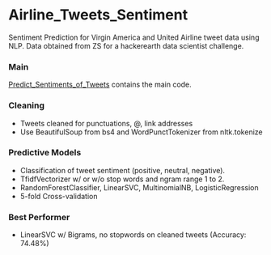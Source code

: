 # Airline_Tweets_Sentiment
Sentiment Prediction for Virgin America and United Airline tweet data using NLP. 
Data obtained from ZS for a hackerearth data scientist challenge.

### Main
[Predict_Sentiments_of_Tweets](https://github.com/sychi77/Airline_Tweets_Sentiment/blob/master/Predict_Sentiments_of_Tweets.ipynb "Predict Tweet Sentiments Jupyter Notebook") contains the main code.

### Cleaning
* Tweets cleaned for punctuations, @, link addresses 
* Use BeautifulSoup from bs4 and WordPunctTokenizer from nltk.tokenize

### Predictive Models
* Classification of tweet sentiment (positive, neutral, negative).
* TfidfVectorizer w/ or w/o stop words and ngram range 1 to 2.
* RandomForestClassifier, LinearSVC, MultinomialNB, LogisticRegression
* 5-fold Cross-validation

### Best Performer
* LinearSVC w/ Bigrams, no stopwords on cleaned tweets (Accuracy: 74.48%)

